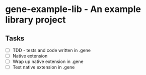 # gene-example-lib - An example library project

## Tasks

- [ ] TDD - tests and code written in .gene
- [ ] Native extension
- [ ] Wrap up native extension in .gene
- [ ] Test native extension in .gene

